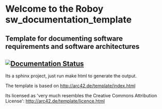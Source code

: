 # Welcome to the Roboy sw_documentation_template
Template for documenting software requirements and software architectures
----
[![Documentation Status](http://readthedocs.org/projects/roboy-sw-documentation-template/badge/?version=latest)](http://roboy-sw-documentation-template.readthedocs.io/en/latest/?badge=latest)
----
Its a sphinx project, just run
    make html
to generate the output.

The template is based on http://arc42.de/template/index.html

Its licensed as 'very much resembles the Creative Commons Attribution License': http://arc42.de/template/licence.html

